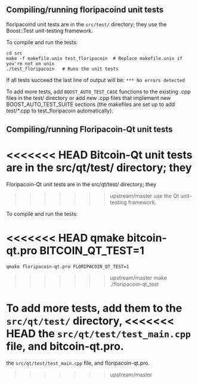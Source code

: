 Compiling/running floripacoind unit tests
------------------------------------

floripacoind unit tests are in the `src/test/` directory; they
use the Boost::Test unit-testing framework.

To compile and run the tests:

	cd src
	make -f makefile.unix test_floripacoin  # Replace makefile.unix if you're not on unix
	./test_floripacoin   # Runs the unit tests

If all tests succeed the last line of output will be:
`*** No errors detected`

To add more tests, add `BOOST_AUTO_TEST_CASE` functions to the existing
.cpp files in the test/ directory or add new .cpp files that
implement new BOOST_AUTO_TEST_SUITE sections (the makefiles are
set up to add test/*.cpp to test_floripacoin automatically).


Compiling/running Floripacoin-Qt unit tests
---------------------------------------

<<<<<<< HEAD
Bitcoin-Qt unit tests are in the src/qt/test/ directory; they
=======
Floripacoin-Qt unit tests are in the src/qt/test/ directory; they
>>>>>>> upstream/master
use the Qt unit-testing framework.

To compile and run the tests:

<<<<<<< HEAD
	qmake bitcoin-qt.pro BITCOIN_QT_TEST=1
=======
	qmake floripacoin-qt.pro FLORIPACOIN_QT_TEST=1
>>>>>>> upstream/master
	make
	./floripacoin-qt_test

To add more tests, add them to the `src/qt/test/` directory,
<<<<<<< HEAD
the `src/qt/test/test_main.cpp` file, and bitcoin-qt.pro.
=======
the `src/qt/test/test_main.cpp` file, and floripacoin-qt.pro.
>>>>>>> upstream/master
